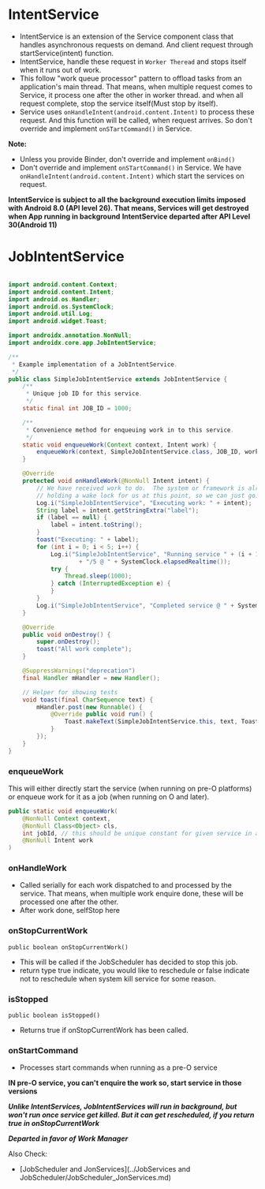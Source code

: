 # IntentService

- IntentService is an extension of the Service component class that handles asynchronous requests on demand. And client request through startService(intent) function.
- IntentService, handle these request in `Worker Theread`  and stops itself when it runs out of work.
- This follow "work queue processor" pattern to offload tasks from an application's main thread. That means, when multiple request comes to Service, it process one after the other in worker thread. and when all request complete, stop the service itself(Must stop by itself).
- Service uses `onHandleIntent(android.content.Intent)` to process these request. And this function will be called, when request arrives. So don't override and implement `onSTartCommand()` in Service.

**Note:**
- Unless you provide Binder, don't override and implement `onBind()`
- Don't override and implement `onSTartCommand()` in Service. We have `onHandleIntent(android.content.Intent)` which start the services on request.


**IntentService is subject to all the background execution limits imposed with Android 8.0 (API level 26). That means, Services will get destroyed when App running in background**
**IntentService departed after API Level 30(Android 11)**

# JobIntentService

```java

import android.content.Context;
import android.content.Intent;
import android.os.Handler;
import android.os.SystemClock;
import android.util.Log;
import android.widget.Toast;

import androidx.annotation.NonNull;
import androidx.core.app.JobIntentService;

/**
 * Example implementation of a JobIntentService.
 */
public class SimpleJobIntentService extends JobIntentService {
    /**
     * Unique job ID for this service.
     */
    static final int JOB_ID = 1000;

    /**
     * Convenience method for enqueuing work in to this service.
     */
    static void enqueueWork(Context context, Intent work) {
        enqueueWork(context, SimpleJobIntentService.class, JOB_ID, work);
    }

    @Override
    protected void onHandleWork(@NonNull Intent intent) {
        // We have received work to do.  The system or framework is already
        // holding a wake lock for us at this point, so we can just go.
        Log.i("SimpleJobIntentService", "Executing work: " + intent);
        String label = intent.getStringExtra("label");
        if (label == null) {
            label = intent.toString();
        }
        toast("Executing: " + label);
        for (int i = 0; i < 5; i++) {
            Log.i("SimpleJobIntentService", "Running service " + (i + 1)
                    + "/5 @ " + SystemClock.elapsedRealtime());
            try {
                Thread.sleep(1000);
            } catch (InterruptedException e) {
            }
        }
        Log.i("SimpleJobIntentService", "Completed service @ " + SystemClock.elapsedRealtime());
    }

    @Override
    public void onDestroy() {
        super.onDestroy();
        toast("All work complete");
    }

    @SuppressWarnings("deprecation")
    final Handler mHandler = new Handler();

    // Helper for showing tests
    void toast(final CharSequence text) {
        mHandler.post(new Runnable() {
            @Override public void run() {
                Toast.makeText(SimpleJobIntentService.this, text, Toast.LENGTH_SHORT).show();
            }
        });
    }
}
```

### enqueueWork

This will either directly start the service (when running on pre-O platforms) or enqueue work for it as a job (when running on O and later).
```java
public static void enqueueWork(
    @NonNull Context context,
    @NonNull Class<Object> cls,
    int jobId, // this should be unique constant for given service in application
    @NonNull Intent work
)
```

### onHandleWork
- Called serially for each work dispatched to and processed by the service. That means, when multiple work enquire done, these will be processed one after the other.
- After work done, selfStop here

### onStopCurrentWork
`public boolean onStopCurrentWork()`
- This will be called if the JobScheduler has decided to stop this job.
- return type true indicate, you would like to reschedule or false indicate not to reschedule when system kill service for some reason.

### isStopped
`public boolean isStopped()`
- Returns true if onStopCurrentWork has been called. 

### onStartCommand
- Processes start commands when running as a pre-O service

**IN pre-O service, you can't enquire the work so, start service in those versions**

***Unlike IntentServices, JobIntentServices will run in background, but won't run once service get killed. But it can get rescheduled, if you return true in  onStopCurrentWork***

***Departed in favor of Work Manager***


Also Check:
- [JobScheduler and JonServices](../JobServices and JobScheduler/JobScheduler_JonServices.md)